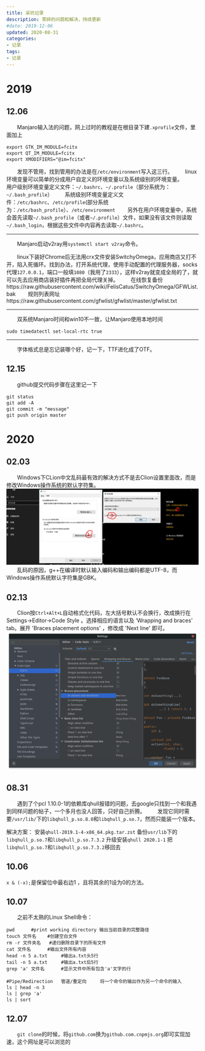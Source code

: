 ```yaml
---
title: 采坑记录
description: 零碎的问题和解决，持续更新
#date: 2019-12-06 
updated: 2020-08-31
categories:
- 记录
tags:
- 记录
---
```


# 2019

## 12.06
&emsp;&emsp;Manjaro输入法的问题，网上过时的教程是在根目录下建`.xprofile`文件，里面加上
```shell
export GTK_IM_MODULE=fcitx
export QT_IM_MODULE=fcitx
export XMODIFIERS="@im=fcitx"
```
&emsp;&emsp;发现不管用，找到管用的办法是在`/etc/environment`写入这三行。
&emsp;&emsp;linux环境变量可以简单的分成用户自定义的环境变量以及系统级别的环境变量。
&emsp;&emsp;用户级别环境变量定义文件：`~/.bashrc`、`~/.profile`（部分系统为：`~/.bash_profile`）
&emsp;&emsp;系统级别环境变量定义文件：`/etc/bashrc`、`/etc/profile`(部分系统为：`/etc/bash_profile`）、`/etc/environment`
&emsp;&emsp;另外在用户环境变量中，系统会首先读取`~/.bash_profile`（或者`~/.profile`）文件，如果没有该文件则读取`~/.bash_login`，根据这些文件中内容再去读取`~/.bashrc`。

***

&emsp;&emsp;Manjaro启动v2ray用`systemctl start v2ray`命令。

&emsp;&emsp;linux下装好Chrome后无法用crx文件安装SwitchyOmega，应用商店又打不开，陷入死循环。找到办法，打开系统代理，使用手动配置的代理服务器，socks代理`127.0.0.1`，端口一般填`1080`（我用了`2333`），这样v2ray就变成全局的了，就可以先去应用商店装好插件再把全局代理关掉。
&emsp;&emsp;在线恢复备份https://raw.githubusercontent.com/wiki/FelisCatus/SwitchyOmega/GFWList.bak
&emsp;&emsp;规则列表网址https://raw.githubusercontent.com/gfwlist/gfwlist/master/gfwlist.txt

***

&emsp;&emsp;双系统Manjaro时间和win10不一致，让Manjaro使用本地时间
```shell
sudo timedatectl set-local-rtc true
```

***

&emsp;&emsp;字体格式总是忘记装哪个好，记一下，TTF进化成了OTF。

## 12.15
&emsp;&emsp;github提交代码步骤在这里记一下
```shell
git status
git add -A
git commit -m "message"
git push origin master
```

# 2020

## 02.03
&emsp;&emsp;Windows下CLion中文乱码最有效的解决方式不是去Clion设置里面改，而是修改Windows操作系统的默认字符集。
![win10设置系统默认编码为utf-8](/img/200203/200203-win10设置系统默认编码为utf-8.png)
&emsp;&emsp;乱码的原因，g++在编译时默认输入编码和输出编码都是UTF-8，而Windows操作系统默认字符集是GBK。

## 02.13
&emsp;&emsp;Clion按`Ctrl+Alt+L`自动格式化代码，左大括号默认不会换行，改成换行在 Settings->Editor->Code Style 。选择相应的语言以及 ‘Wrapping and braces’ tab。展开 'Braces placement options' ，修改成 'Next line' 即可。
![200312-Clion格式化代码](/img/200203/200312-Clion格式化代码.png)

## 08.31
&emsp;&emsp;遇到了个pcl 1.10.0-1的依赖库qhull报错的问题，去google只找到一个和我遇到同样问题的帖子，一个多月也没人回答，只好自己折腾。
&emsp;&emsp;发现它同时需要`/usr/lib/`下的`libqhull_p.so.8.0`和`libqhull_p.so.7`，然而只能装一个版本。

解决方案：
安装`qhull-2019.1-4-x86_64.pkg.tar.zst`
备份`usr/lib`下的`libqhull_p.so.7`和`libqhull_p.so.7.3.2`
升级安装`qhull 2020.1-1`
把`libqhull_p.so.7`和`libqhull_p.so.7.3.2`移回去

## 10.06
`x & (-x);`是保留位中最右边1 ，且将其余的1设为0的方法。
## 10.07
&emsp;&emsp;之前不太熟的Linux Shell命令：
```shell
pwd      #print working directory 输出当前目录的完整路径
touch 文件名    #创建空白文件
rm -r 文件夹名   #递归删除目录下的所有文件
cat 文件名      #输出文件所有内容
head -n 5 a.txt     #输出a.txt头5行
tail -n 5 a.txt     #输出a.txt后5行
grep 'a' 文件名      #显示文件中所有包含'a'文字的行

#Pipe/Redirection   管道/重定向     将一个命令的输出作为另一个命令的输入
ls | head -n 3
ls | grep 'a'
ls | sort

```
## 12.07
&emsp;&emsp;`git clone`的时候，将`github.com`换为`github.com.cnpmjs.org`即可实现加速，这个网址是可以浏览的
## 
## 
## 
## 
